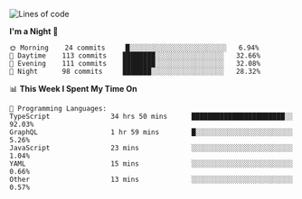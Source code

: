 <!--START_SECTION:waka-->
![Lines of code](https://img.shields.io/badge/From%20Hello%20World%20I%27ve%20Written-634981%20lines%20of%20code-blue)

**I'm a Night 🦉** 

```text
🌞 Morning    24 commits     █░░░░░░░░░░░░░░░░░░░░░░░░   6.94% 
🌆 Daytime    113 commits    ████████░░░░░░░░░░░░░░░░░   32.66% 
🌃 Evening    111 commits    ████████░░░░░░░░░░░░░░░░░   32.08% 
🌙 Night      98 commits     ███████░░░░░░░░░░░░░░░░░░   28.32%

```


📊 **This Week I Spent My Time On** 

```text
💬 Programming Languages: 
TypeScript               34 hrs 50 mins      ███████████████████████░░   92.03% 
GraphQL                  1 hr 59 mins        █░░░░░░░░░░░░░░░░░░░░░░░░   5.26% 
JavaScript               23 mins             ░░░░░░░░░░░░░░░░░░░░░░░░░   1.04% 
YAML                     15 mins             ░░░░░░░░░░░░░░░░░░░░░░░░░   0.66% 
Other                    13 mins             ░░░░░░░░░░░░░░░░░░░░░░░░░   0.57%

```


<!--END_SECTION:waka-->
